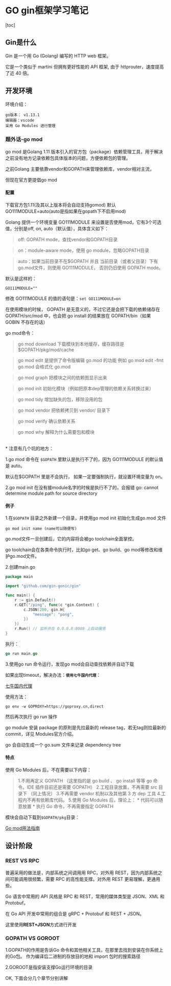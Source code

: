 # GO gin框架学习笔记

[toc]


## Gin是什么

Gin 是一个用 Go (Golang) 编写的 HTTP web 框架。 

它是一个类似于 martini 但拥有更好性能的 API 框架, 由于 httprouter，速度提高了近 40 倍。

## 开发环境

环境介绍：
```
go版本： v1.13.1
编辑器：vscode
采用 Go Modules 进行管理
```

### 题外话-go mod
  go mod 是Golang 1.11 版本引入的官方包（package）依赖管理工具，用于解决之前没有地方记录依赖包具体版本的问题，方便依赖包的管理。

之前Golang 主要依靠vendor和GOPATH来管理依赖库，vendor相对主流，

但现在官方更提倡go mod


#### 配置
下载官方包1.11(及其以上版本将会自动支持gomod) 默认GO111MODULE=auto(auto是指如果在gopath下不启用mod)

Golang 提供一个环境变量 GO111MODULE 来设置是否使用mod，它有3个可选值，分别是off, on, auto（默认值），具体含义如下：

>off: GOPATH mode，查找vendor和GOPATH目录

>on：module-aware mode，使用 go module，忽略GOPATH目录

>auto：如果当前目录不在$GOPATH 并且 当前目录（或者父目录）下有go.mod文件，则使用 GO111MODULE， 否则仍旧使用 GOPATH mode。


默认是这样的：
```
GO111MODULE=""
```


修改 GO111MODULE 的值的语句是：```set GO111MODULE=on ```

在使用模块的时候， GOPATH 是无意义的，不过它还是会把下载的依赖储存在 GOPATH/src/mod 中，也会把 go install 的结果放在 GOPATH/bin（如果 GOBIN 不存在的话）


go mod命令：
>go mod download 下载模块到本地缓存，缓存路径是 $GOPATH/pkg/mod/cache

>go mod edit 是提供了命令版编辑 go.mod 的功能
>例如 go mod edit -fmt go.mod 会格式化 go.mod

>go mod graph 把模块之间的依赖图显示出来

>go mod init 初始化模块（例如把原本dep管理的依赖关系转换过来）

>go mod tidy 增加缺失的包，移除没用的包

>go mod vendor 把依赖拷贝到 vendor/ 目录下

>go mod verify 确认依赖关系

>go mod why 解释为什么需要包和模块

<br>
* 注意有几个坑的地方：

1.go mod 命令在 `$GOPATH` 里默认是执行不了的，因为 GO111MODULE 的默认值是 auto。

默认在$GOPATH 里是不会执行， 如果一定要强制执行，就设置环境变量为 on。

2.go mod init 在没有接module名字的时候是执行不了的，会报错 go: cannot determine module path for source directory



#### 例子
1.在`$GOPATH` 目录之外新建一个目录，并使用go mod init 初始化生成go.mod 文件

```
go mod init name (name可以随便写)
```


go.mod文件一旦创建后，它的内容将会被go toolchain全面掌控。

go toolchain会在各类命令执行时，比如go get、go build、go mod等修改和维护go.mod文件。


2.创建main.go
```go
package main

import "github.com/gin-gonic/gin"

func main() {
	r := gin.Default()
	r.GET("/ping", func(c *gin.Context) {
		c.JSON(200, gin.H{
			"message": "pong",
		})
	})
	r.Run() // 监听并在 0.0.0.0:8080 上启动服务
}

```

执行：
```go
go run main.go
```

3.使用go run 命令运行，发现go mod会自动查找依赖并自动下载

如果出现timeout，解决办法：**`使用七牛国内代理`**：

[七牛国内代理](https://github.com/goproxy/goproxy.cn)



使用方法：

```
go env -w GOPROXY=https://goproxy.cn,direct
```

然后再次执行 go run 操作

go module 安装 package 的原則是先拉最新的 release tag，若无tag则拉最新的commit，详见 Modules官方介绍。

go 会自动生成一个 go.sum 文件来记录 dependency tree


#### 特点

使用 Go Modules 后，不在需要以下内容：

>1.不用再定义 GOPATH （这里指的是 go build 、 go install 等等 go 命令。IDE 插件目前还是需要 GOPATH）
2.工程目录放置，不再需要 src 目录下 （同上情况）
3.不再需要 vendor 机制以及其他第 3 方 dep 工具
4.工程内不再有依赖库代码。
5.使用 Go Modules 后，理论上：
	* 代码可以随意放置
	* 执行 Go 命令，不再需要指定 GOPATH

模块会自动下载到`$GOPATH/pkg`目录：

[Go mod用法指南](http://wjp2013.github.io/go/go-module/)




## 设计阶段

### REST VS RPC

普遍采用的做法是，内部系统之间调用用 RPC，对外用 REST，因为内部系统之间可能调用很频繁，需要 RPC 的高性能支撑。对外用 REST 更易理解，更通用些。


Go 语言中常用的 API 风格是 RPC 和 REST，常用的媒体类型是 JSON、XML 和 Protobuf。

在 Go API 开发中常用的组合是 gRPC + Protobuf 和 REST + JSON。

这里使用**REST+JSON**方式进行开发


###  GOPATH VS GOROOT

1.GOPATH的作用是告诉Go 命令和其他相关工具，在那里去找到安装在你系统上的Go包。
 作为编译后二进制的存放目的地和 import 包时的搜索路径


2.GOROOT是指安装支撑Go运行环境的目录


OK,  下面会分几个章节分别讲解